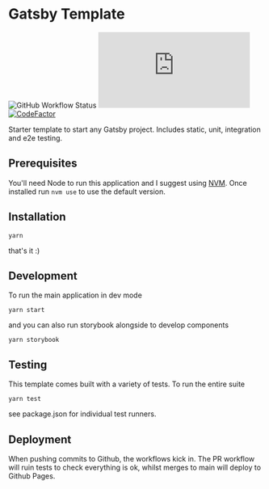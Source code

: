 # Gatsby Template

![GitHub Workflow Status](https://img.shields.io/github/workflow/status/corbpaul/gatsby-template/Deployment/main)
[![type-coverage](https://img.shields.io/badge/dynamic/json.svg?label=type-coverage&prefix=%E2%89%A5&suffix=%&query=$.typeCoverage.atLeast&uri=https%3A%2F%2Fraw.githubusercontent.com%2Fcorbpaul%2Fgatsby-template%main%2Fpackage.json)](https://github.com/corbpaul/gatsby-template)
[![CodeFactor](https://www.codefactor.io/repository/github/corbpaul/gatsby-template/badge)](https://www.codefactor.io/repository/github/corbpaul/gatsby-template)

Starter template to start any Gatsby project. Includes static, unit, integration and e2e testing.

## Prerequisites

You'll need Node to run this application and I suggest using [NVM](https://github.com/nvm-sh/nvm). Once installed run `nvm use` to use the default version.

## Installation

```
yarn
```

that's it :)

## Development

To run the main application in dev mode

```
yarn start
```

and you can also run storybook alongside to develop components

```
yarn storybook
```

## Testing

This template comes built with a variety of tests. To run the entire suite

```
yarn test
```

see package.json for individual test runners.

## Deployment

When pushing commits to Github, the workflows kick in. The PR workflow will ruin tests to check everything is ok, whilst merges to main will deploy to Github Pages.
